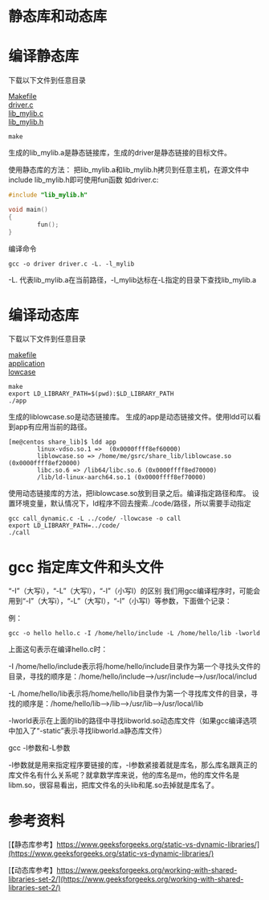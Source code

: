 静态库和动态库
================


# 编译静态库

下载以下文件到任意目录

[Makefile](src/static_lib/Makefile   )  
[driver.c](src/static_lib/driver.c   )  
[lib_mylib.c](src/static_lib/lib_mylib.c)  
[lib_mylib.h](src/static_lib/lib_mylib.h)  

```
make
```
生成的lib_mylib.a是静态链接库，生成的driver是静态链接的目标文件。 

使用静态库的方法：
把lib_mylib.a和lib_mylib.h拷贝到任意主机，在源文件中include lib_mylib.h即可使用fun函数 如driver.c:
```c
#include "lib_mylib.h"

void main()
{
        fun();
}
```
编译命令
```
gcc -o driver driver.c -L. -l_mylib
```
-L. 代表lib_mylib.a在当前路径，-l_mylib达标在-L指定的目录下查找lib_mylib.a


# 编译动态库

下载以下文件到任意目录

[makefile](src/share_lib/Makefile     )  
[application](src/share_lib/application.c)  
[lowcase](src/share_lib/lowcase.c    )

```
make
export LD_LIBRARY_PATH=$(pwd):$LD_LIBRARY_PATH
./app
```

生成的liblowcase.so是动态链接库。 生成的app是动态链接文件。使用ldd可以看到app有应用当前的路径。

```
[me@centos share_lib]$ ldd app
        linux-vdso.so.1 =>  (0x0000ffff8ef60000)
        liblowcase.so => /home/me/gsrc/share_lib/liblowcase.so (0x0000ffff8ef20000)
        libc.so.6 => /lib64/libc.so.6 (0x0000ffff8ed70000)
        /lib/ld-linux-aarch64.so.1 (0x0000ffff8ef70000)
```
使用动态链接库的方法，把liblowcase.so放到目录之后。编译指定路径和库。
设置环境变量，默认情况下，ld程序不回去搜索../code/路径，所以需要手动指定
```
gcc call_dynamic.c -L ../code/ -llowcase -o call
export LD_LIBRARY_PATH=../code/
./call
```

# gcc 指定库文件和头文件
“-I”（大写i），“-L”（大写l），“-l”（小写l）的区别
我们用gcc编译程序时，可能会用到“-I”（大写i），“-L”（大写l），“-l”（小写l）等参数，下面做个记录：

例：
```
gcc -o hello hello.c -I /home/hello/include -L /home/hello/lib -lworld
```
上面这句表示在编译hello.c时：

-I /home/hello/include表示将/home/hello/include目录作为第一个寻找头文件的目录，寻找的顺序是：/home/hello/include-->/usr/include-->/usr/local/includ

-L /home/hello/lib表示将/home/hello/lib目录作为第一个寻找库文件的目录，寻找的顺序是：/home/hello/lib-->/lib-->/usr/lib-->/usr/local/lib

 -lworld表示在上面的lib的路径中寻找libworld.so动态库文件（如果gcc编译选项中加入了“-static”表示寻找libworld.a静态库文件）

 gcc -l参数和-L参数

-l参数就是用来指定程序要链接的库，-l参数紧接着就是库名，那么库名跟真正的库文件名有什么关系呢？就拿数学库来说，他的库名是m，他的库文件名是libm.so，很容易看出，把库文件名的头lib和尾.so去掉就是库名了。


# 参考资料

[【静态库参考】https://www.geeksforgeeks.org/static-vs-dynamic-libraries/](https://www.geeksforgeeks.org/static-vs-dynamic-libraries/)

[【动态库参考】https://www.geeksforgeeks.org/working-with-shared-libraries-set-2/](https://www.geeksforgeeks.org/working-with-shared-libraries-set-2/)

